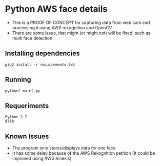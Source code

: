 # Python AWS face details
* This is a PROOF OF CONCEPT for capturing data from web cam and processing it using AWS rekognition and OpenCV.
* There are some issue, that might (or might not) will be fixed, such as multi face detection.

## Installing dependencies
```
pip2 install -r requirements.txt
```

## Running
```
python2 main2.py
```

## Requeriments
```
Python 2.7
dlib
```

## Known Issues
* The program only stores/displays data for one face
* It has some delay because of the AWS Rekognition petition (It could be improved using AWS Kinesis)
